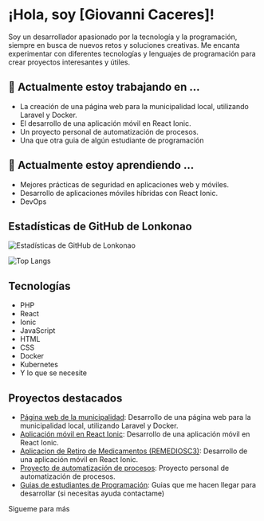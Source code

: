 # ¡Hola, soy [Giovanni Caceres]!

Soy un desarrollador apasionado por la tecnología y la programación, siempre en busca de nuevos retos y soluciones creativas. Me encanta experimentar con diferentes tecnologías y lenguajes de programación para crear proyectos interesantes y útiles.

## 🔭 Actualmente estoy trabajando en ...

- La creación de una página web para la municipalidad local, utilizando Laravel y Docker.
- El desarrollo de una aplicación móvil en React Ionic.
- Un proyecto personal de automatización de procesos.
- Una que otra guia de algún estudiante de programación

## 🌱 Actualmente estoy aprendiendo ...

- Mejores prácticas de seguridad en aplicaciones web y móviles.
- Desarrollo de aplicaciones móviles híbridas con React Ionic.
- DevOps

## Estadísticas de GitHub de Lonkonao

![Estadísticas de GitHub de Lonkonao](https://github-readme-stats.vercel.app/api?username=lonkonao&show_icons=true&theme=vue)

![Top Langs](https://github-readme-stats.vercel.app/api/top-langs/?username=lonkonao&layout=compact)

## Tecnologías

- PHP
- React
- Ionic
- JavaScript
- HTML
- CSS
- Docker
- Kubernetes
- Y lo que se necesite 

## Proyectos destacados

- [Página web de la municipalidad](#): Desarrollo de una página web para la municipalidad local, utilizando Laravel y Docker.
- [Aplicación móvil en React Ionic](#): Desarrollo de una aplicación móvil en React Ionic.
- [Aplicacion de Retiro de Medicamentos (REMEDIOSC3)](#): Desarrollo de una aplicación móvil en React Ionic.
- [Proyecto de automatización de procesos](#): Proyecto personal de automatización de procesos.
- [Guias de estudiantes de Programación](#): Guias que me hacen llegar para desarrollar (si necesitas ayuda contactame)


Sigueme para más
